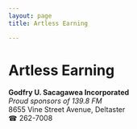 ```yaml
---
layout: page 
title: Artless Earning

---
```



# Artless Earning


 **Godfry U. Sacagawea Incorporated**  
_Proud sponsors of 139.8 FM_  
8655 Vine Street Avenue, Deltaster  
☎ 262-7008

